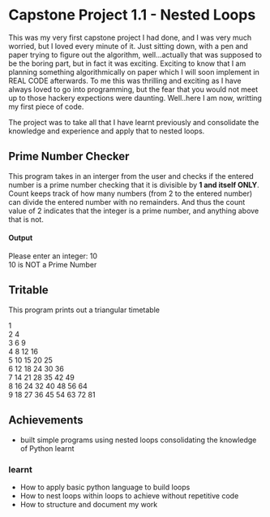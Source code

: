 # Capstone Project 1.1 - Nested Loops
This was my very first capstone project I had done, and I was very much worried, but I loved every minute of it. Just sitting down, with a pen and paper trying to figure out the algorithm, well...actually that was supposed to be the boring part, but in fact it was exciting. Exciting to know that I am planning something algorithmically on paper which I will soon implement in REAL CODE afterwards. To me this was thrilling and exciting as I have always loved to go into programming, but the fear that you would not meet up to those hackery expections were daunting. Well..here I am now, writting my first piece of code.

The project was to take all that I have learnt previously and consolidate the knowledge and experience and apply that to nested loops.

## Prime Number Checker
This program takes in an interger from the user and checks if the entered number is a prime number checking that it is divisible by **1 and itself ONLY**. <br>
Count keeps track of how many numbers (from 2 to the entered number) can divide the entered number with no remainders. And thus the count value of 2 indicates that the integer is a prime number, and anything above that is not.

#### Output
Please enter an integer:  10<br>
10 is NOT a Prime Number

## Tritable
This program prints out a triangular timetable

1 <br>
2 4 <br>
3 6 9 <br>
4 8 12 16 <br>
5 10 15 20 25 <br>
6 12 18 24 30 36 <br>
7 14 21 28 35 42 49 <br>
8 16 24 32 40 48 56 64 <br>
9 18 27 36 45 54 63 72 81 

## Achievements 
- built simple programs using nested loops consolidating the knowledge of Python learnt

### learnt
- How to apply basic python language to build loops
- How to nest loops within loops to achieve without repetitive code
- How to structure and document my work
